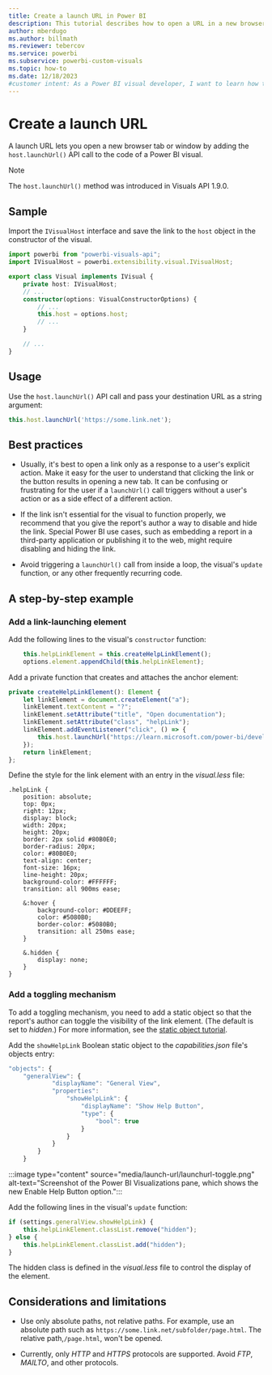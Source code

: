 ```yaml
---
title: Create a launch URL in Power BI
description: This tutorial describes how to open a URL in a new browser tab by using launch URLs in Power BI visuals.
author: mberdugo
ms.author: billmath
ms.reviewer: tebercov 
ms.service: powerbi
ms.subservice: powerbi-custom-visuals
ms.topic: how-to
ms.date: 12/18/2023
#customer intent: As a Power BI visual developer, I want to learn how to create a visual that opens a URL in a new browser tab so that I can provide additional information to the user.
---
```


# Create a launch URL

A launch URL lets you open a new browser tab or window by adding the `host.launchUrl()` API call to the code of a Power BI visual.

> [!NOTE]
> The `host.launchUrl()` method was introduced in Visuals API 1.9.0.

## Sample

Import the `IVisualHost` interface and save the link to the `host` object in the constructor of the visual.

```typescript
import powerbi from "powerbi-visuals-api";
import IVisualHost = powerbi.extensibility.visual.IVisualHost;

export class Visual implements IVisual {
    private host: IVisualHost;
    // ...
    constructor(options: VisualConstructorOptions) {
        // ...
        this.host = options.host;
        // ...
    }

    // ...
}
```

## Usage

Use the `host.launchUrl()` API call and pass your destination URL as a string argument:

```typescript
this.host.launchUrl('https://some.link.net');
```

## Best practices

* Usually, it's best to open a link only as a response to a user's explicit action. Make it easy for the user to understand that clicking the link or the button results in opening a new tab. It can be confusing or frustrating for the user if a `launchUrl()` call triggers without a user's action or as a side effect of a different action.

* If the link isn't essential for the visual to function properly, we recommend that you give the report's author a way to disable and hide the link. Special Power BI use cases, such as embedding a report in a third-party application or publishing it to the web, might require disabling and hiding the link.

* Avoid triggering a `launchUrl()` call from inside a loop, the visual's `update` function, or any other frequently recurring code.

## A step-by-step example

### Add a link-launching element

Add the following lines to the visual's `constructor` function:

```typescript
    this.helpLinkElement = this.createHelpLinkElement();
    options.element.appendChild(this.helpLinkElement);
```

Add a private function that creates and attaches the anchor element:

```typescript
private createHelpLinkElement(): Element {
    let linkElement = document.createElement("a");
    linkElement.textContent = "?";
    linkElement.setAttribute("title", "Open documentation");
    linkElement.setAttribute("class", "helpLink");
    linkElement.addEventListener("click", () => {
        this.host.launchUrl("https://learn.microsoft.com/power-bi/developer/visuals/custom-visual-develop-tutorial");
    });
    return linkElement;
};
```

Define the style for the link element with an entry in the *visual.less* file:

```less
.helpLink {
    position: absolute;
    top: 0px;
    right: 12px;
    display: block;
    width: 20px;
    height: 20px;
    border: 2px solid #80B0E0;
    border-radius: 20px;
    color: #80B0E0;
    text-align: center;
    font-size: 16px;
    line-height: 20px;
    background-color: #FFFFFF;
    transition: all 900ms ease;

    &:hover {
        background-color: #DDEEFF;
        color: #5080B0;
        border-color: #5080B0;
        transition: all 250ms ease;
    }

    &.hidden {
        display: none;
    }
}
```

### Add a toggling mechanism

To add a toggling mechanism, you need to add a static object so that the report's author can toggle the visibility of the link element. (The default is set to *hidden*.) For more information, see the [static object tutorial](https://microsoft.github.io/PowerBI-visuals/docs/concepts/objects-and-properties).

Add the `showHelpLink` Boolean static object to the *capabilities.json* file's objects entry:

```typescript
"objects": {
    "generalView": {
            "displayName": "General View",
            "properties":
                "showHelpLink": {
                    "displayName": "Show Help Button",
                    "type": {
                        "bool": true
                    }
                }
            }
        }
    }
```

:::image type="content" source="media/launch-url/launchurl-toggle.png" alt-text="Screenshot of the Power BI Visualizations pane, which shows the new Enable Help Button option.":::

Add the following lines in the visual's `update` function:

```typescript
if (settings.generalView.showHelpLink) {
    this.helpLinkElement.classList.remove("hidden");
} else {
    this.helpLinkElement.classList.add("hidden");
}
```

The hidden class is defined in the *visual.less* file to control the display of the element.

## Considerations and limitations

* Use only absolute paths, not relative paths. For example, use an absolute path such as `https://some.link.net/subfolder/page.html`. The relative path,`/page.html`, won't be opened.

* Currently, only *HTTP* and *HTTPS* protocols are supported. Avoid *FTP*, *MAILTO*, and other protocols.

